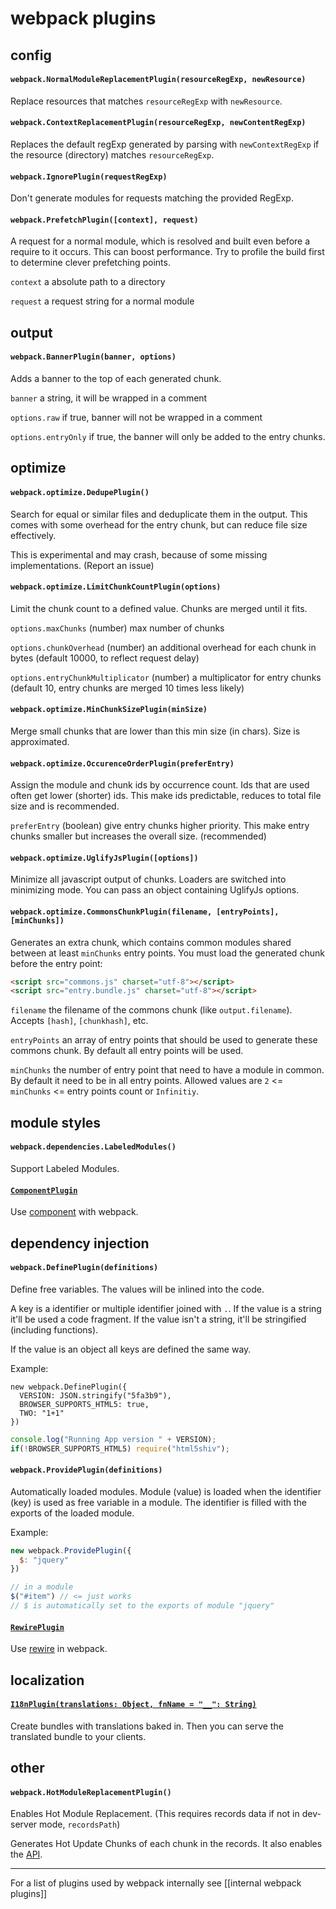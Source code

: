 # webpack plugins

## config

#### `webpack.NormalModuleReplacementPlugin(resourceRegExp, newResource)`

Replace resources that matches `resourceRegExp` with `newResource`.

#### `webpack.ContextReplacementPlugin(resourceRegExp, newContentRegExp)`

Replaces the default regExp generated by parsing with `newContextRegExp` if the resource (directory) matches `resourceRegExp`.

#### `webpack.IgnorePlugin(requestRegExp)`

Don't generate modules for requests matching the provided RegExp.

#### `webpack.PrefetchPlugin([context], request)`

A request for a normal module, which is resolved and built even before a require to it occurs. This can boost performance. Try to profile the build first to determine clever prefetching points.

`context` a absolute path to a directory

`request` a request string for a normal module

## output

#### `webpack.BannerPlugin(banner, options)`

Adds a banner to the top of each generated chunk.

`banner` a string, it will be wrapped in a comment

`options.raw` if true, banner will not be wrapped in a comment

`options.entryOnly` if true, the banner will only be added to the entry chunks.

## optimize

#### `webpack.optimize.DedupePlugin()`

Search for equal or similar files and deduplicate them in the output. This comes with some overhead for the entry chunk, but can reduce file size effectively.

This is experimental and may crash, because of some missing implementations. (Report an issue)

#### `webpack.optimize.LimitChunkCountPlugin(options)`

Limit the chunk count to a defined value. Chunks are merged until it fits.

`options.maxChunks` (number) max number of chunks

`options.chunkOverhead` (number) an additional overhead for each chunk in bytes (default 10000, to reflect request delay)

`options.entryChunkMultiplicator` (number) a multiplicator for entry chunks (default 10, entry chunks are merged 10 times less likely)

#### `webpack.optimize.MinChunkSizePlugin(minSize)`

Merge small chunks that are lower than this min size (in chars). Size is approximated.

#### `webpack.optimize.OccurenceOrderPlugin(preferEntry)`

Assign the module and chunk ids by occurrence count. Ids that are used often get lower (shorter) ids. This make ids predictable, reduces to total file size and is recommended.

`preferEntry` (boolean) give entry chunks higher priority. This make entry chunks smaller but increases the overall size. (recommended)

#### `webpack.optimize.UglifyJsPlugin([options])`

Minimize all javascript output of chunks. Loaders are switched into minimizing mode. You can pass an object containing UglifyJs options.

#### `webpack.optimize.CommonsChunkPlugin(filename, [entryPoints], [minChunks])`

Generates an extra chunk, which contains common modules shared between at least `minChunks` entry points. You must load the generated chunk before the entry point:

``` html
<script src="commons.js" charset="utf-8"></script>
<script src="entry.bundle.js" charset="utf-8"></script>
```

`filename` the filename of the commons chunk (like `output.filename`). Accepts `[hash]`, `[chunkhash]`, etc.

`entryPoints` an array of entry points that should be used to generate these commons chunk. By default all entry points will be used.

`minChunks` the number of entry point that need to have a module in common. By default it need to be in all entry points. Allowed values are `2` <= `minChunks` <= entry points count or `Infinitiy`.

## module styles

#### `webpack.dependencies.LabeledModules()`

Support Labeled Modules.

#### [`ComponentPlugin`](https://github.com/webpack/component-webpack-plugin)

Use [component](https://github.com/component/component) with webpack.

## dependency injection

#### `webpack.DefinePlugin(definitions)`

Define free variables. The values will be inlined into the code.

A key is a identifier or multiple identifier joined with `.`. If the value is a string it'll be used a code fragment. If the value isn't a string, it'll be stringified (including functions).

If the value is an object all keys are defined the same way.

Example:

```
new webpack.DefinePlugin({
  VERSION: JSON.stringify("5fa3b9"),
  BROWSER_SUPPORTS_HTML5: true,
  TWO: "1+1"
})
```

``` javascript
console.log("Running App version " + VERSION);
if(!BROWSER_SUPPORTS_HTML5) require("html5shiv");
```

#### `webpack.ProvidePlugin(definitions)`

Automatically loaded modules. Module (value) is loaded when the identifier (key) is used as free variable in a module. The identifier is filled with the exports of the loaded module.

Example: 

``` javascript
new webpack.ProvidePlugin({
  $: "jquery"
})
```

``` javascript
// in a module
$("#item") // <= just works
// $ is automatically set to the exports of module "jquery"
```

#### [`RewirePlugin`](https://github.com/jhnns/rewire-webpack)

Use [rewire](https://github.com/jhnns/rewire) in webpack.

## localization

#### [`I18nPlugin(translations: Object, fnName = "__": String)`](https://github.com/webpack/i18n-webpack-plugin)

Create bundles with translations baked in. Then you can serve the translated bundle to your clients.

## other

#### `webpack.HotModuleReplacementPlugin()`

Enables Hot Module Replacement. (This requires records data if not in dev-server mode, `recordsPath`)

Generates Hot Update Chunks of each chunk in the records. It also enables the [API](https://github.com/webpack/docs/wiki/hot-code-replacement).

---

For a list of plugins used by webpack internally see [[internal webpack plugins]]